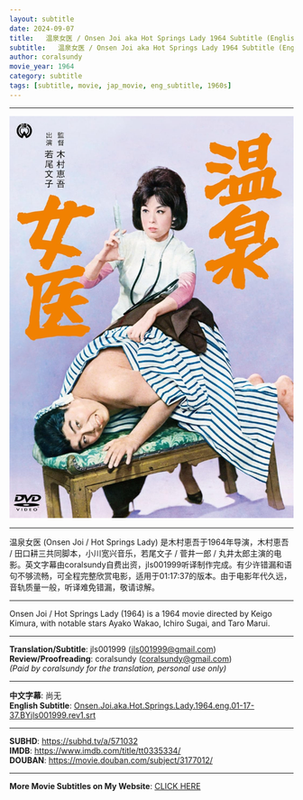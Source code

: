 ```yaml
---
layout: subtitle
date: 2024-09-07
title:   温泉女医 / Onsen Joi aka Hot Springs Lady 1964 Subtitle (English)
subtitle:   温泉女医 / Onsen Joi aka Hot Springs Lady 1964 Subtitle (English)
author: coralsundy
movie_year: 1964
category: subtitle
tags: [subtitle, movie, jap_movie, eng_subtitle, 1960s]
---
```


------

<img src="../assets/tt0335334.jpg" alt="tt0335334_cover_art" />

------

温泉女医 (Onsen Joi / Hot Springs Lady) 是木村恵吾于1964年导演，木村恵吾 / 田口耕三共同脚本，小川宽兴音乐，若尾文子 / 菅井一郎 / 丸井太郎主演的电影。英文字幕由coralsundy自费出资，jls001999听译制作完成。有少许错漏和语句不够流畅，可全程完整欣赏电影，适用于01:17:37的版本。由于电影年代久远，音轨质量一般，听译难免错漏，敬请谅解。

------

Onsen Joi / Hot Springs Lady (1964) is a 1964 movie directed by Keigo Kimura, with notable stars Ayako Wakao, Ichiro Sugai, and Taro Marui.

------

**Translation/Subtitle**: jls001999 (jls001999@gmail.com)<br>
**Review/Proofreading**: coralsundy (coralsundy@gmail.com)<br>
*(Paid by coralsundy for the translation, personal use only)*

------

**中文字幕**: 尚无<br>
**English Subtitle**: [Onsen.Joi.aka.Hot.Springs.Lady.1964.eng.01-17-37.BYjls001999.rev1.srt](../subtitles/Onsen.Joi.aka.Hot.Springs.Lady.1964.eng.01-17-37.BYjls001999.rev1.srt)

------

**SUBHD**: <https://subhd.tv/a/571032><br>
**IMDB**: <https://www.imdb.com/title/tt0335334/><br>
**DOUBAN**: <https://movie.douban.com/subject/3177012/>


------

**More Movie Subtitles on My Website**: <a href='{% post_url 2021-01-10-subtitles-summary-list %}'>CLICK HERE</a>


